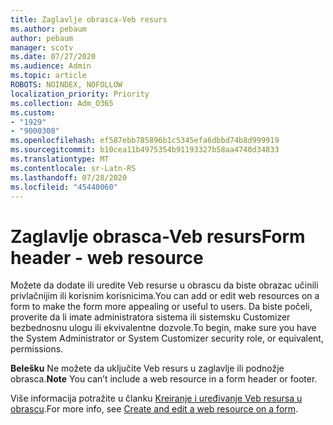 ```yaml
---
title: Zaglavlje obrasca-Veb resurs
ms.author: pebaum
author: pebaum
manager: scotv
ms.date: 07/27/2020
ms.audience: Admin
ms.topic: article
ROBOTS: NOINDEX, NOFOLLOW
localization_priority: Priority
ms.collection: Adm_O365
ms.custom:
- "1929"
- "9000308"
ms.openlocfilehash: ef587ebb785896b1c5345efa6dbbd74b8d999919
ms.sourcegitcommit: b10cea11b4975354b91193327b58aa4740d34833
ms.translationtype: MT
ms.contentlocale: sr-Latn-RS
ms.lasthandoff: 07/28/2020
ms.locfileid: "45440060"
---
```

# <a name="form-header---web-resource"></a><span data-ttu-id="3f996-102">Zaglavlje obrasca-Veb resurs</span><span class="sxs-lookup"><span data-stu-id="3f996-102">Form header - web resource</span></span>

<span data-ttu-id="3f996-103">Možete da dodate ili uredite Veb resurse u obrascu da biste obrazac učinili privlačnijim ili korisnim korisnicima.</span><span class="sxs-lookup"><span data-stu-id="3f996-103">You can add or edit web resources on a form to make the form more appealing or useful to users.</span></span> <span data-ttu-id="3f996-104">Da biste počeli, proverite da li imate administratora sistema ili sistemsku Customizer bezbednosnu ulogu ili ekvivalentne dozvole.</span><span class="sxs-lookup"><span data-stu-id="3f996-104">To begin, make sure you have the System Administrator or System Customizer security role, or equivalent, permissions.</span></span>  

<span data-ttu-id="3f996-105">**Belešku** Ne možete da uključite Veb resurs u zaglavlje ili podnožje obrasca.</span><span class="sxs-lookup"><span data-stu-id="3f996-105">**Note** You can’t include a web resource in a form header or footer.</span></span>

<span data-ttu-id="3f996-106">Više informacija potražite u članku [Kreiranje i uređivanje Veb resursa u obrascu](https://docs.microsoft.com/dynamics365/customer-engagement/customize/create-edit-web-resources#create-and-edit-a-web-resource-on-a-form).</span><span class="sxs-lookup"><span data-stu-id="3f996-106">For more info, see [Create and edit a web resource on a form](https://docs.microsoft.com/dynamics365/customer-engagement/customize/create-edit-web-resources#create-and-edit-a-web-resource-on-a-form).</span></span>
